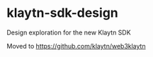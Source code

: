 # klaytn-sdk-design

Design exploration for the new Klaytn SDK

Moved to https://github.com/klaytn/web3klaytn
